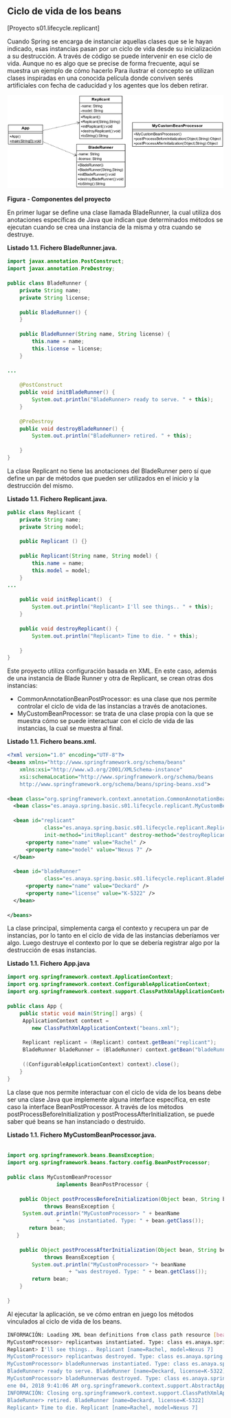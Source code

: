 ## Ciclo de vida de los beans
[Proyecto s01.lifecycle.replicant]

Cuando Spring se encarga de instanciar aquellas clases que se le hayan indicado, esas instancias pasan por un ciclo de vida desde su inicialización a su destrucción.
A través de código se puede intervenir en ese ciclo de vida. Aunque no es algo que se precise de forma frecuente, aquí se muestra un ejemplo de cómo hacerlo
Para ilustrar el concepto se utilizan clases inspiradas en una conocida película donde conviven serés artificiales con fecha de caducidad y los agentes que los deben retirar.

![Componentes del proyecto](s01.lifecycle.replicant.png)

**Figura - Componentes del proyecto**

En primer lugar se define una clase llamada BladeRunner, la cual utiliza dos anotaciones específicas de Java que indican que determinados métodos se ejecutan cuando se crea una instancia de la misma y otra cuando se destruye.

**Listado 1.1. Fichero BladeRunner.java.**

```java
import javax.annotation.PostConstruct;
import javax.annotation.PreDestroy;

public class BladeRunner {
	private String name;
	private String license;

	public BladeRunner() {
	}

	public BladeRunner(String name, String license) {
		this.name = name;
		this.license = license;
	}

...

	@PostConstruct
	public void initBladeRunner() {
		System.out.println("BladeRunner> ready to serve. " + this);
	}

	@PreDestroy
	public void destroyBladeRunner() {
		System.out.println("BladeRunner> retired. " + this);

	}
}
```

La clase Replicant no tiene las anotaciones del BladeRunner pero sí que define un par de métodos que pueden ser utilizados en el inicio y la destrucción del mismo.

**Listado 1.1. Fichero Replicant.java.**

```java
public class Replicant {
	private String name;
	private String model;
	
	public Replicant () {}
	
	public Replicant(String name, String model) {
		this.name = name;
		this.model = model;
	}
...
	
    public void initReplicant()  {
        System.out.println("Replicant> I'll see things.. " + this);
    }

    public void destroyReplicant() {
        System.out.println("Replicant> Time to die. " + this);

    }    
}
```

Este proyecto utiliza configuración basada en XML. En este caso, además de una instancia de Blade Runner y otra de Replicant, se crean otras dos instancias:
*	CommonAnnotationBeanPostProcessor: es una clase que nos permite controlar el ciclo de vida de las instancias a través de anotaciones.
*	MyCustomBeanProcessor: se trata de una clase propia con la que se muestra cómo se puede interactuar con el ciclo de vida de las instancias, la cual se muestra al final.

**Listado 1.1. Fichero beans.xml.** 

```xml
<?xml version="1.0" encoding="UTF-8"?>
<beans xmlns="http://www.springframework.org/schema/beans"
	xmlns:xsi="http://www.w3.org/2001/XMLSchema-instance"
	xsi:schemaLocation="http://www.springframework.org/schema/beans 
	http://www.springframework.org/schema/beans/spring-beans.xsd">
	
<bean class="org.springframework.context.annotation.CommonAnnotationBeanPostProcessor" />
  <bean class="es.anaya.spring.basic.s01.lifecycle.replicant.MyCustomBeanProcessor" /> 
    
  <bean id="replicant" 
    		class="es.anaya.spring.basic.s01.lifecycle.replicant.Replicant" 
    		init-method="initReplicant" destroy-method="destroyReplicant">
      <property name="name" value="Rachel" />
      <property name="model" value="Nexus 7" />
  </bean>
    
  <bean id="bladeRunner" 
     		class="es.anaya.spring.basic.s01.lifecycle.replicant.BladeRunner">
      <property name="name" value="Deckard" />
      <property name="license" value="K-5322" />
  </bean>
    
</beans>
```

La clase principal, simplementa carga el contexto y recupera un par de instancias, por lo tanto en el ciclo de vida de las instancias deberíamos ver algo. Luego destruye el contexto por lo que se debería registrar algo por la destrucción de esas instancias.


**Listado 1.1. Fichero App.java**

```java
import org.springframework.context.ApplicationContext;
import org.springframework.context.ConfigurableApplicationContext;
import org.springframework.context.support.ClassPathXmlApplicationContext;;

public class App {
	public static void main(String[] args) {
	 ApplicationContext context = 
		new ClassPathXmlApplicationContext("beans.xml");

	 Replicant replicant = (Replicant) context.getBean("replicant");
	 BladeRunner bladeRunner = (BladeRunner) context.getBean("bladeRunner");
		
	 ((ConfigurableApplicationContext) context).close();
	}
}
```

La clase que nos permite interactuar con el ciclo de vida de los beans debe ser una clase Java que implemente alguna interface específica, en este caso la interface BeanPostProcessor. A través de los métodos  postProcessBeforeInitialization y  postProcessAfterInitialization, se puede saber qué beans se han instanciado o destruido.

**Listado 1.1. Fichero MyCustomBeanProcessor.java.** 

```java

import org.springframework.beans.BeansException;
import org.springframework.beans.factory.config.BeanPostProcessor;

public class MyCustomBeanProcessor 
				implements BeanPostProcessor {

    public Object postProcessBeforeInitialization(Object bean, String beanName) 
    		throws BeansException {
   	 System.out.println("MyCustomProcessor> " + beanName 
   			 	+ "was instantiated. Type: " + bean.getClass()); 
       return bean;
   }
    
    public Object postProcessAfterInitialization(Object bean, String beanName) 
    		throws BeansException {
        System.out.println("MyCustomProcessor> "+ beanName 
        			+ "was destroyed. Type: " + bean.getClass());
        return bean;
    }

}
```

Al ejecutar la aplicación, se ve cómo entran en juego los métodos vinculados al ciclo de vida de los beans.

```bash
INFORMACIÓN: Loading XML bean definitions from class path resource [beans.xml]
MyCustomProcessor> replicantwas instantiated. Type: class es.anaya.spring.basic.s01.lifecycle.replicant.Replicant
Replicant> I'll see things.. Replicant [name=Rachel, model=Nexus 7]
MyCustomProcessor> replicantwas destroyed. Type: class es.anaya.spring.basic.s01.lifecycle.replicant.Replicant
MyCustomProcessor> bladeRunnerwas instantiated. Type: class es.anaya.spring.basic.s01.lifecycle.replicant.BladeRunner
BladeRunner> ready to serve. BladeRunner [name=Deckard, license=K-5322]
MyCustomProcessor> bladeRunnerwas destroyed. Type: class es.anaya.spring.basic.s01.lifecycle.replicant.BladeRunner
ene 04, 2018 9:41:06 AM org.springframework.context.support.AbstractApplicationContext doClose
INFORMACIÓN: Closing org.springframework.context.support.ClassPathXmlApplicationContext@27f8302d: startup date [Thu Jan 04 09:41:06 CET 2018]; root of context hierarchy
BladeRunner> retired. BladeRunner [name=Deckard, license=K-5322]
Replicant> Time to die. Replicant [name=Rachel, model=Nexus 7]
```
